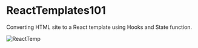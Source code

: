 # ReactTemplates101
Converting HTML site to a React template using Hooks and State function.

![ReactTemp](https://user-images.githubusercontent.com/67953399/104356711-8d171200-550c-11eb-9be9-058fce80a856.jpg)
